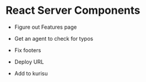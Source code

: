 # React Server Components

- Figure out Features page

- Get an agent to check for typos
- Fix footers

- Deploy URL
- Add to kurisu
